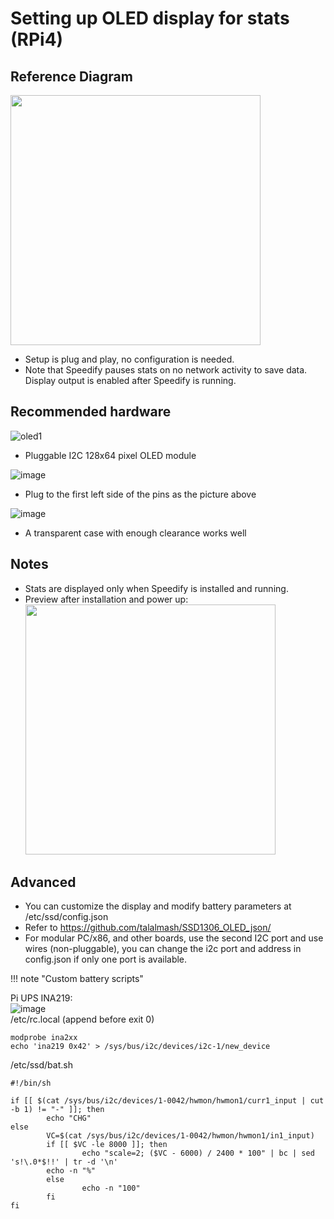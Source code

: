<h1>Setting up OLED display for stats (RPi4)</h1>

## Reference Diagram

<img src="https://user-images.githubusercontent.com/96490382/159758215-0ab75c25-10ed-4628-b1fa-7341327f053f.png" height=400>  
  
* Setup is plug and play, no configuration is needed.  
* Note that Speedify pauses stats on no network activity to save data.
Display output is enabled after Speedify is running.
## Recommended hardware  
![oled1](https://user-images.githubusercontent.com/96490382/159758422-d94381b5-4d25-40ea-a96c-b74e941d89db.PNG)  

- Pluggable I2C 128x64 pixel OLED module    

![image](https://user-images.githubusercontent.com/96490382/159759242-21c7cd0a-b613-4b92-b494-14c02174ff82.png)    

- Plug to the first left side of the pins as the picture above  

![image](https://user-images.githubusercontent.com/96490382/159758512-f56e7bcc-47de-44a9-9e95-ad58ebd5887a.png)    

- A transparent case with enough clearance works well

## Notes
* Stats are displayed only when Speedify is installed and running.<br>
* Preview after installation and power up:<br>
<img src="https://user-images.githubusercontent.com/96490382/159760745-5ab94ec4-1ae8-4f66-bc5c-938e9d871dc6.gif" height=400><br>
## Advanced
* You can customize the display and modify battery parameters at /etc/ssd/config.json<br>
* Refer to https://github.com/talalmash/SSD1306_OLED_json/<br>
* For modular PC/x86, and other boards, use the second I2C port and use wires (non-pluggable), you can change the i2c port and address in config.json if only one port is available.

!!! note "Custom battery scripts"
 
Pi UPS INA219:  
![image](https://user-images.githubusercontent.com/96490382/165628877-c3d9d892-5ed4-47e6-b535-68ffdf3c56e2.png)   
/etc/rc.local (append before exit 0)   

```
modprobe ina2xx
echo 'ina219 0x42' > /sys/bus/i2c/devices/i2c-1/new_device
```

/etc/ssd/bat.sh

```
#!/bin/sh

if [[ $(cat /sys/bus/i2c/devices/1-0042/hwmon/hwmon1/curr1_input | cut -b 1) != "-" ]]; then
        echo "CHG"
else
        VC=$(cat /sys/bus/i2c/devices/1-0042/hwmon/hwmon1/in1_input)
        if [[ $VC -le 8000 ]]; then
                echo "scale=2; ($VC - 6000) / 2400 * 100" | bc | sed 's!\.0*$!!' | tr -d '\n'
        echo -n "%"
        else
                echo -n "100"
        fi
fi
```
